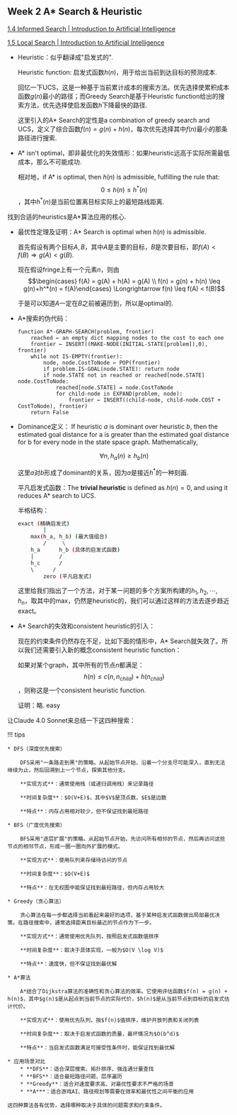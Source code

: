 
## Week 2 A* Search & Heuristic

 [1.4 Informed Search \| Introduction to Artificial Intelligence](https://inst.eecs.berkeley.edu/~cs188/textbook/search/informed.html)

 [1.5 Local Search \| Introduction to Artificial Intelligence](https://inst.eecs.berkeley.edu/~cs188/textbook/search/local.html)

* Heuristic：似乎翻译成"启发式的". 

    Heuristic function: 启发式函数$h(n)$，用于给出当前到达目标的预测成本.

    回忆一下UCS，这是一种基于当前累计成本的搜索方法。优先选择使累积成本函数$g(n)$最小的路径；而Greedy Search是基于Heuristic function给出的搜索方法，优先选择使启发函数$h$下降最快的路径.

    这里引入的A* Search的定性是a combination of greedy search and UCS，定义了综合函数$f(n) = g(n)+h(n)$，每次优先选择其中$f(n)$最小的那条路径进行搜索.

* A* isn't optimal，即非最优化的失效情形：如果heuristic远高于实际所需最低成本，那么不可能成功.

    相对地，if A* is optimal, then $h(n)$ is admissible, fulfilling the rule that: $$0 \leq h(n) \leq h^*(n)$$，其中$h^*(n)$是当前位置离目标实际上的最短路线距离.

找到合适的heuristics是A*算法应用的核心.

* 最优性定理及证明：A\* Search is optimal when $h(n)$ is admissible.

    首先假设有两个目标$A, B$，其中$A$是主要的目标，$B$是次要目标，即$f(A)<f(B) \Longrightarrow g(A) < g(B)$.

    现在假设fringe上有一个元素$n$，则由$$\begin{cases} f(A) = g(A) + h(A) = g(A) \\ f(n) = g(n) + h(n) \leq g(n)+h^*(n) = f(A)\end{cases} \Longrightarrow f(n) \leq f(A) < f(B)$$

    于是可以知道$A$一定在$B$之前被遍历到，所以是optimal的.

* A*搜索的伪代码：

    ```pseudocode
    function A*-GRAPH-SEARCH(problem, frontier)
        reached ← an empty dict mapping nodes to the cost to each one
        frontier ← INSERT((MAKE-NODE(INITIAL-STATE[problem]),0), frontier)
        while not IS-EMPTY(frontier):
            node, node.CostToNode ← POP(frontier)
            if problem.IS-GOAL(node.STATE): return node
            if node.STATE not in reached or reached[node.STATE]  node.CostToNode:
                reached[node.STATE] = node.CostToNode
                for child-node in EXPAND(problem, node):
                    frontier ← INSERT((child-node, child-node.COST + CostToNode), frontier)
        return False
    ```

* Dominance定义： If heuristic $a$ is dominant over heuristic $b$, then the estimated goal distance for a is greater than the estimated goal distance for b for every node in the state space graph. Mathematically,

    $$\forall n, h_a(n) \geq h_b(n)$$

    这里$a$对$b$形成了dominant的关系，因为$a$是接近$h^*$的一种刻画.

    平凡启发式函数：The **trivial heuristic** is defined as $h(n)=0$, and using it reduces A* search to UCS.

    半格结构：

    ```bash
    exact (精确启发式)
            |
        max(h_a, h_b) (最大值组合)
            /     \
        h_a      h_b (具体的启发式函数)
        |        /
        h_c      /    
        \      /
            zero (平凡启发式)
    ```

    这里给我们指出了一个方法，对于某一问题的多个方案所构建的$h_1,h_2,\cdots,h_n$，取其中的max，仍然是heuristic的，我们可以通过这样的方法去逐步趋近exact。

* A* Search的失效和consistent heuristic的引入：

    现在的约束条件仍然存在不足，比如下面的情形中，A* Search就失效了。所以我们还需要引入新的概念consistent heuristic function：

    如果对某个graph，其中所有的节点$n$都满足：$$h(n) \leq c(n,n_{child})+h(n_{child})$$，则称这是一个consistent heuristic function.

    证明：略. easy

让Claude 4.0 Sonnet来总结一下这四种搜索：

!!! tips

    * DFS（深度优先搜索）

        DFS采用"一条路走到黑"的策略。从起始节点开始，沿着一个分支尽可能深入，直到无法继续为止，然后回溯到上一个节点，探索其他分支。

        **实现方式**：通常使用栈（或递归调用栈）来记录路径 

        **时间复杂度**：$O(V+E)$，其中$V$是顶点数，$E$是边数 

        **特点**：内存占用相对较少，但不保证找到最短路径

    * BFS（广度优先搜索）

        BFS采用"逐层扩展"的策略。从起始节点开始，先访问所有相邻的节点，然后再访问这些节点的相邻节点，形成一圈一圈向外扩展的模式。

        **实现方式**：使用队列来存储待访问的节点 

        **时间复杂度**：$O(V+E)$ 

        **特点**：在无权图中能保证找到最短路径，但内存占用较大

    * Greedy（贪心算法）

        贪心算法在每一步都选择当前看起来最好的选项，基于某种启发式函数做出局部最优决策。在路径搜索中，通常选择距离目标最近的节点作为下一步。

        **实现方式**：通常使用优先队列，按照启发式函数值排序 

        **时间复杂度**：取决于具体实现，一般为$O(V \log V)$ 

        **特点**：速度快，但不保证找到最优解

    * A*算法

        A*结合了Dijkstra算法的准确性和贪心算法的效率。它使用评估函数$f(n) = g(n) + h(n)$，其中$g(n)$是从起点到当前节点的实际代价，$h(n)$是从当前节点到目标的启发式估计代价。

        **实现方式**：使用优先队列，按$f(n)$值排序，维护开放列表和关闭列表 

        **时间复杂度**：取决于启发式函数的质量，最坏情况为$O(b^d)$ 

        **特点**：当启发式函数满足可接受性条件时，能保证找到最优解

    * 应用场景对比
        * **DFS**：适合深层搜索、拓扑排序、强连通分量查找
        * **BFS**：适合最短路径问题、层序遍历
        * **Greedy**：适合对速度要求高、对最优性要求不严格的场景
        * **A***：适合游戏AI、路径规划等需要在效率和最优性之间平衡的应用

    这四种算法各有优势，选择哪种取决于具体的问题需求和约束条件。

